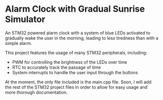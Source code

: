 # Alarm Clock with Gradual Sunrise Simulator

An STM32 powered alarm clock with a system of blue LEDs activated to gradually wake the user in the morning, leading to less tiredness than with a simple alarm.

This project features the usage of many STM32 peripherals, including:
- PWM for controlling the brightness of the LEDs over time
- RTC to accurately track the passage of time
- System interrupts to handle the user input through the buttons

At the moment, the only file included is the main.cpp file. Soon, I will add the rest of the STM32 project files in order to allow for easy usage and more thorough documentation.
